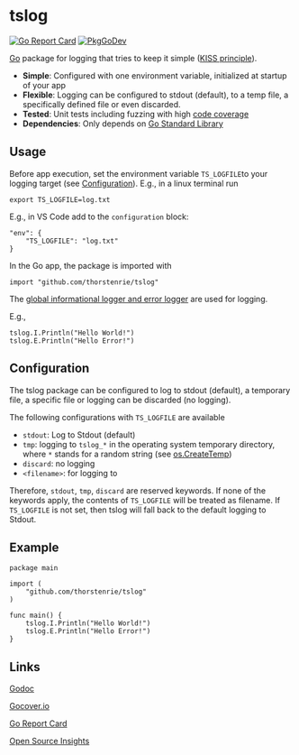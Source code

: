 # tslog

[![Go Report Card](https://goreportcard.com/badge/github.com/thorstenrie/tslog)](https://goreportcard.com/report/github.com/thorstenrie/tslog)
[![PkgGoDev](https://pkg.go.dev/badge/mod/github.com/thorstenrie/tslog)](https://pkg.go.dev/mod/github.com/thorstenrie/tslog)

[Go](https://go.dev/) package for logging that tries to keep it simple ([KISS principle](https://en.wikipedia.org/wiki/KISS_principle)).

- **Simple**: Configured with one environment variable, initialized at startup of your app
- **Flexible**: Logging can be configured to stdout (default), to a temp file, a specifically defined file or even discarded.
- **Tested**: Unit tests including fuzzing with high [code coverage](https://gocover.io/github.com/thorstenrie/tslog)
- **Dependencies**: Only depends on [Go Standard Library](https://pkg.go.dev/std)

## Usage

Before app execution, set the environment variable `TS_LOGFILE`to your logging target (see [Configuration](#Configuration)).
E.g., in a linux terminal run

```
export TS_LOGFILE=log.txt
```

E.g., in VS Code add to the `configuration` block:
```
"env": {
    "TS_LOGFILE": "log.txt"
}
```

In the Go app, the package is imported with

```
import "github.com/thorstenrie/tslog"
```

The [global informational logger and error logger](https://pkg.go.dev/github.com/thorstenrie/tslog#pkg-variables) are used for logging.

E.g.,
```
tslog.I.Println("Hello World!")
tslog.E.Println("Hello Error!")
```

## Configuration

The tslog package can be configured to log to stdout (default), a temporary file, a specific file or logging can be discarded (no logging).

The following configurations with `TS_LOGFILE` are available

- `stdout`: Log to Stdout (default)
- `tmp`: logging to `tslog_*` in the operating system temporary directory, where `*` stands for a random string (see [os.CreateTemp](https://pkg.go.dev/os#CreateTemp))
- `discard`: no logging
- `<filename>`: for logging to <filename>

Therefore, `stdout`, `tmp`, `discard` are reserved keywords. If none of the keywords apply, the contents of `TS_LOGFILE` will be treated as filename. If `TS_LOGFILE` is not set, then tslog will fall back to the default logging to Stdout.

## Example

```
package main

import (
	"github.com/thorstenrie/tslog"
)

func main() {
	tslog.I.Println("Hello World!")
	tslog.E.Println("Hello Error!")
}
```

## Links

[Godoc](https://pkg.go.dev/github.com/thorstenrie/tslog)

[Gocover.io](https://gocover.io/github.com/thorstenrie/tslog)

[Go Report Card](https://goreportcard.com/report/github.com/thorstenrie/tslog)

[Open Source Insights](https://deps.dev/go/github.com%2Fthorstenrie%2Ftslog)
